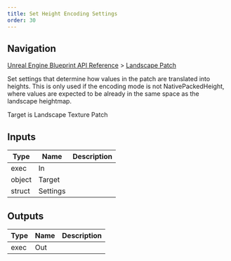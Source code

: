 ```yaml
---
title: Set Height Encoding Settings
order: 30
---
```

## Navigation

[Unreal Engine Blueprint API Reference](https://dev.epicgames.com/documentation/en-us/unreal-engine/BlueprintAPI) > [Landscape Patch](https://dev.epicgames.com/documentation/en-us/unreal-engine/BlueprintAPI/LandscapePatch)

Set settings that determine how values in the patch are translated into heights. This is only
used if the encoding mode is not NativePackedHeight, where values are expected to be already
in the same space as the landscape heightmap.

Target is Landscape Texture Patch

## Inputs

| Type | Name | Description |
| --- | --- | --- |
| exec | In |  |
| object | Target |  |
| struct | Settings |  |

## Outputs

| Type | Name | Description |
| --- | --- | --- |
| exec | Out |  |
